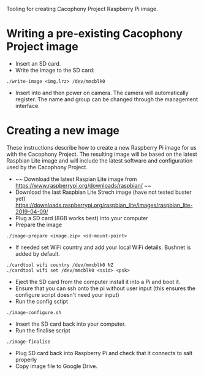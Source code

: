 Tooling for creating Cacophony Project Raspberry Pi image.

# Writing a pre-existing Cacophony Project image

* Insert an SD card.
* Write the image to the SD card:
```
./write-image <img.lrz> /dev/mmcblk0
```

* Insert into and then power on camera. The camera will automatically register. The name and group can be changed through the management interface.

# Creating a new image

These instructions describe how to create a new Raspberry Pi image for
us with the Cacophony Project. The resulting image will be based on
the latest Raspbian Lite image and will include the latest software
and configuration used by the Cacophony Project.

* ~~ Download the latest Raspian Lite image from https://www.raspberrypi.org/downloads/raspbian/ ~~
* Download the last Raspbian Lite Strech image (have not tested buster yet)
https://downloads.raspberrypi.org/raspbian_lite/images/raspbian_lite-2019-04-09/
* Plug a SD card (8GB works best) into your computer
* Prepare the image
```
./image-prepare <image.zip> <sd-mount-point>
```
* If needed set WiFi country and add your local WiFi details. Bushnet is added by default.
```
./cardtool wifi country /dev/mmcblk0 NZ
./cardtool wifi set /dev/mmcblk0 <ssid> <psk>
```
* Eject the SD card from the computer install it into a Pi and boot it.
* Ensure that you can ssh onto the pi without user input (this ensures the configure script doesn't need your input)
* Run the config sctipt
```
./image-configure.sh
```
* Insert the SD card back into your computer.
* Run the finalise script
```
./image-finalise
```
* Plug SD card back into Raspberry Pi and check that it connects to salt properly
* Copy image file to Google Drive.
